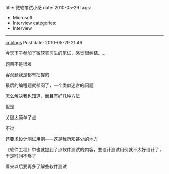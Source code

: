 title: 微软笔试小感
date: 2010-05-29
tags:
  - Microsoft
  - Interview
categories:
  - Interview
---

[cnblogs](http://www.cnblogs.com/pcy0/archive/2010/05/29/1747205.html) Post date: 2010-05-29 21:46

今天下午参加了微软实习生的笔试，感觉很纠结……

题目不是很难

<!-- more -->

客观题我是都有把握的

最后的编程题就郁闷了，一个类似迷宫的问题

怎么解决我也知道，而且有好几种方法

但是

关键太简单了点

不过

还要求设计测试用例——这是我所知甚少的地方

《软件工程》中也就提到了点软件测试的内容，要设计测试用例就不太好设计了，于是时间不够了

看来以后要再多了解些软件测试
